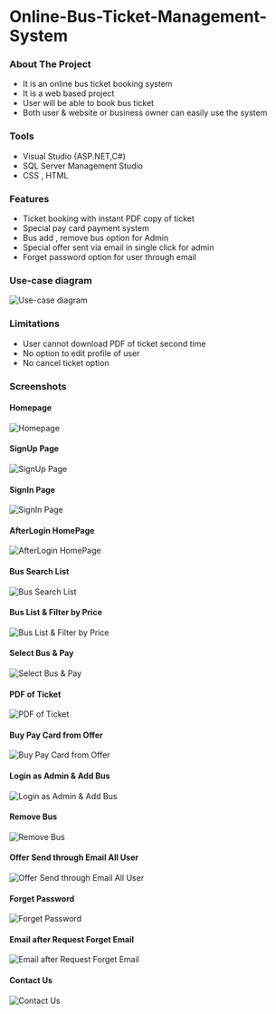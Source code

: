 # Online-Bus-Ticket-Management-System

### About The Project
* It is an online bus ticket booking system 
* It is a web based project
* User will be able to book bus ticket
* Both user & website or business owner can easily use the system

### Tools 
* Visual Studio (ASP.NET,C#)
* SQL Server Management Studio
* CSS , HTML

### Features
* Ticket booking with instant PDF copy of ticket
* Special pay card payment system
* Bus add , remove bus option for Admin
* Special offer sent via email in single click for admin
* Forget password option for user through email

### Use-case diagram
![Use-case diagram](images/usecase.jpg)

### Limitations
* User cannot download PDF of ticket second time
* No option to edit profile of user
* No cancel ticket option

### Screenshots

#### Homepage
![Homepage](images/home.jpg)

#### SignUp Page
![SignUp Page](images/signup.jpg)

#### SignIn Page
![SignIn Page](images/signin.jpg)

#### AfterLogin HomePage
![AfterLogin HomePage](images/afterLogin.jpg)

#### Bus Search List
![Bus Search List](images/selectbus.jpg)

#### Bus List & Filter by Price
![Bus List & Filter by Price](images/seachlist&filter.jpg)

#### Select Bus & Pay
![Select Bus & Pay](images/seatdetail.jpg)

#### PDF of Ticket
![PDF of Ticket](images/PDFticket.jpg)

#### Buy Pay Card from Offer
![Buy Pay Card from Offer](images/buyPaycard.jpg)

#### Login as Admin & Add Bus
![Login as Admin & Add Bus](images/loginasAdmin.jpg)

#### Remove Bus
![Remove Bus](images/removeBus.jpg)

#### Offer Send through Email All User
![Offer Send through Email All User](images/offerSend.jpg)

#### Forget Password
![Forget Password](images/forgetpass.jpg)

#### Email after Request Forget Email
![Email after Request Forget Email](images/forgetpassEMail.jpg)

#### Contact Us
![Contact Us](images/contactUs.jpg)
